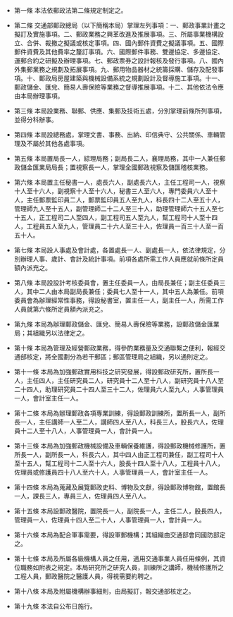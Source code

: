 * 第一條 本法依郵政法第二條規定制定之。

* 第二條 交通部郵政總局（以下簡稱本局）掌理左列事項：一、郵政事業計畫之擬訂及實施事項。二、郵政業務之興革改進及推展事項。三、所屬事業機構設立、合併、裁撤之擬議或核定事項。四、國內郵件資費之擬議事項。五、國際郵件資費及其他費率之釐訂事項。六、國際郵件事務、雙邊協定、多邊協定、運郵合約之研擬及辦理事項。七、郵政票券之設計報核及發行事項。八、國內外集郵業務之規劃及拓展事項。九、郵用物品器材之統籌採購、儲存及配發事項。十、郵政局房屋建築與機械設備系統之規劃設計及督導施工事項。十一、郵政儲金、匯兌、簡易人壽保險等業務之督導推展事項。十二、其他依法令應由本局辦理事項。

* 第三條 本局設業務、聯郵、供應、集郵及技術五處，分別掌理前條所列事項，並得分科辦事。

* 第四條 本局設總務處，掌理文書、事務、出納、印信典守、公共關係、車輛管理及不屬於其他各處事項。

* 第五條 本局置局長一人，綜理局務；副局長二人，襄理局務，其中一人兼任郵政儲金匯業局局長；置視察長一人，掌理全國郵政視察及儲匯稽核業務。

* 第六條 本局置主任秘書一人，處長六人，副處長六人，主任工程司一人，視察十人至十六人，副視察十人至十六人，秘書三人至六人，專門委員六人至十人，主任郵票監印員二人，郵票監印員五人至九人，科長四十二人至五十人，管理師九人至十五人，副管理師二十二人至三十人，助理管理師六十五人至七十五人，正工程司二人至四人，副工程司五人至九人，幫工程司十人至十四人，工程員五人至九人，管理員二十六人至三十人，佐理員一百三十人至一百五十人。

* 第七條 本局設人事處及會計處，各置處長一人、副處長一人，依法律規定，分別辦理人事、歲計、會計及統計事項。前項各處所需工作人員應就前條所定員額內派充之。

* 第八條 本局設設計考核委員會，置主任委員一人，由局長兼任；副主任委員三人，其中二人由本局副局長兼任；委員七人至十一人，其中五人為兼任。前項委員會為辦理經常性事務，得設秘書室，置主任一人，副主任一人，所需工作人員就第六條所定員額內派充之。

* 第九條 本局為辦理郵政儲金、匯兌、簡易人壽保險等業務，設郵政儲金匯業局；其組織另以法律定之。

* 第十條 本局為管理及經營郵政業務，得參酌業務量及交通聯繫之便利，報經交通部核定，將全國劃分為若干郵區；郵區管理局之組織，另以通則定之。

* 第十一條 本局為加強郵政實用科技之研究發展，得設郵政研究所，置所長一人，主任四人，主任研究員二人，研究員十二人至十八人，副研究員十八人至二十四人，助理研究員二十四人至三十二人，佐理員六人至九人，人事管理員一人，會計室主任一人。

* 第十二條 本局為辦理郵政各項專業訓練，得設郵政訓練所，置所長一人，副所長一人，主任講師一人至二人，講師四人至八人，科長三人，股長六人，佐理員十二人至十八人，人事管理員一人，會計員一人。

* 第十三條 本局為加強郵政機械設備及車輛保養維護，得設郵政機械修護所，置所長一人，副所長一人，科長六人，其中四人由正工程司兼任，副工程司十人至十五人，幫工程司十二人至十六人，股長十四人至十八人，工程員十八人，佐理員或修護員四十八人至六十人，人事管理員一人，會計室主任一人。

* 第十四條 本局為蒐藏及展覽郵政史料、博物及文獻，得設郵政博物館，置館長一人，課長三人，專員三人，佐理員四人至八人。

* 第十五條 本局設郵政醫院，置院長一人，副院長一人，主任二人，股長四人，管理員一人，佐理員十四人至二十人，人事管理員一人，會計員一人。

* 第十六條 本局為配合軍事需要，得設軍郵機構；其組織由交通部會同國防部定之。

* 第十七條 本局及所屬各級機構人員之任用，適用交通事業人員任用條例，其資位職務如附表之規定。本局研究所之研究人員，訓練所之講師，機械修護所之工程人員，郵政醫院之醫護人員，得視需要約聘之。

* 第十八條 本局及附屬機構辦事細則，由局擬訂，報交通部核定之。

* 第十九條 本法自公布日施行。

